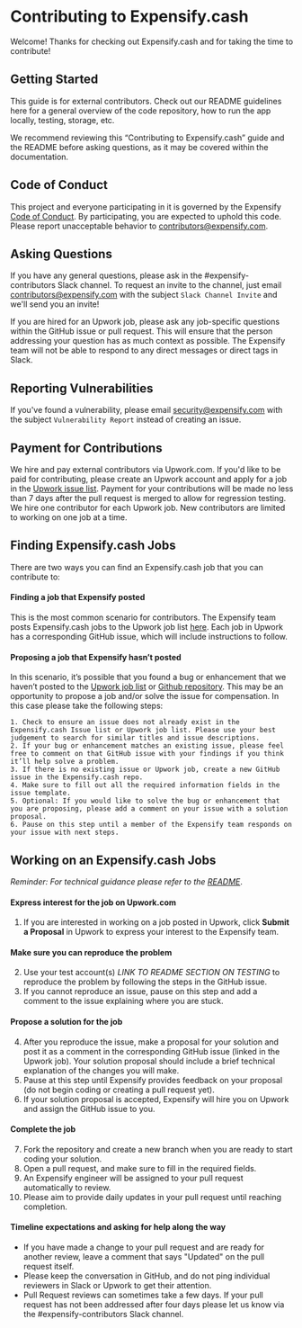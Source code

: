 # Contributing to Expensify.cash
Welcome! Thanks for checking out Expensify.cash and for taking the time to contribute!

## Getting Started
This guide is for external contributors. Check out our README guidelines here for a general overview of the code repository, how to run the app locally, testing, storage, etc. 

We recommend reviewing this “Contributing to Expensify.cash” guide and the README before asking questions, as it may be covered within the documentation.

## Code of Conduct
This project and everyone participating in it is governed by the Expensify [Code of Conduct](https://github.com/Expensify/Expensify.cash/blob/master/CODE_OF_CONDUCT.md). By participating, you are expected to uphold this code. Please report unacceptable behavior to [contributors@expensify.com](mailto:contributors@expensify.com).

## Asking Questions
If you have any general questions, please ask in the #expensify-contributors Slack channel. To request an invite to the channel, just email contributors@expensify.com with the subject `Slack Channel Invite` and we'll send you an invite!

If you are hired for an Upwork job, please ask any job-specific questions within the GitHub issue or pull request. This will ensure that the person addressing your question has as much context as possible. The Expensify team will not be able to respond to any direct messages or direct tags in Slack. 

## Reporting Vulnerabilities
If you've found a vulnerability, please email security@expensify.com with the subject `Vulnerability Report` instead of creating an issue.

## Payment for Contributions
We hire and pay external contributors via Upwork.com. If you'd like to be paid for contributing, please create an Upwork account and apply for a job in the [Upwork issue list](https://www.upwork.com/ab/jobs/search/?q=Expensify%20React%20Native&sort=recency&user_location_match=2). Payment for your contributions will be made no less than 7 days after the pull request is merged to allow for regression testing. We hire one contributor for each Upwork job. New contributors are limited to working on one job at a time.

## Finding Expensify.cash Jobs
There are two ways you can find an Expensify.cash job that you can contribute to: 

#### Finding a job that Expensify posted
This is the most common scenario for contributors. The Expensify team posts Expensify.cash jobs to the Upwork job list [here](https://www.upwork.com/ab/jobs/search/?q=Expensify%20React%20Native&sort=recency&user_location_match=2). Each job in Upwork has a corresponding GitHub issue, which will include instructions to follow. 

#### Proposing a job that Expensify hasn’t posted

In this scenario, it’s possible that you found a bug or enhancement that we haven’t posted to the [Upwork job list](https://www.upwork.com/ab/jobs/search/?q=Expensify%20React%20Native&sort=recency&user_location_match=2) or [Github repository](https://github.com/Expensify/Expensify.cash/issues?q=is%3Aissue). This may be an opportunity to propose a job and/or solve the issue for compensation. In this case please take the following steps:

    1. Check to ensure an issue does not already exist in the Expensify.cash Issue list or Upwork job list. Please use your best judgement to search for similar titles and issue descriptions. 
    2. If your bug or enhancement matches an existing issue, please feel free to comment on that GitHub issue with your findings if you think it’ll help solve a problem. 
    3. If there is no existing issue or Upwork job, create a new GitHub issue in the Expensify.cash repo. 
    4. Make sure to fill out all the required information fields in the issue template. 
    5. Optional: If you would like to solve the bug or enhancement that you are proposing, please add a comment on your issue with a solution proposal. 
    6. Pause on this step until a member of the Expensify team responds on your issue with next steps.

## Working on an Expensify.cash Jobs
*Reminder: For technical guidance please refer to the [README](https://github.com/Expensify/Expensify.cash/blob/master/README.md)*.

#### Express interest for the job on Upwork.com

1. If you are interested in working on a job posted in Upwork, click **Submit a Proposal** in Upwork to express your interest to the Expensify team. 

#### Make sure you can reproduce the problem
2. Use your test account(s) *LINK TO README SECTION ON TESTING*  to reproduce the problem by following the steps in the GitHub issue. 
3. If you cannot reproduce an issue, pause on this step and add a comment to the issue explaining where you are stuck.

#### Propose a solution for the job 
4. After you reproduce the issue, make a proposal for your solution and post it as a comment in the corresponding GitHub issue (linked in the Upwork job). Your solution proposal should include a brief technical explanation of the changes you will make.
5. Pause at this step until Expensify provides feedback on your proposal (do not begin coding or creating a pull request yet). 
6. If your solution proposal is accepted, Expensify will hire you on Upwork and assign the GitHub issue to you. 

#### Complete the job
7. Fork the repository and create a new branch when you are ready to start coding your solution. 
8. Open a pull request, and make sure to fill in the required fields.
9. An Expensify engineer will be assigned to your pull request automatically to review.
10. Please aim to provide daily updates in your pull request until reaching completion.

#### Timeline expectations and asking for help along the way 
- If you have made a change to your pull request and are ready for another review, leave a comment that says "Updated" on the pull request  itself. 
- Please keep the conversation in GitHub, and do not ping individual reviewers in Slack or Upwork to get their attention.
- Pull Request reviews can sometimes take a few days. If your pull request has not been addressed after four days please let us know via the #expensify-contributors Slack channel.
